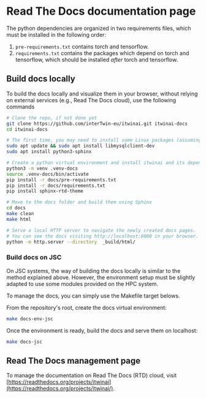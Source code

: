 # Read The Docs documentation page

The python dependencies are organized in two requirements files, which
must be installed in the following order:

1. `pre-requirements.txt` contains torch and tensorflow.
1. `requirements.txt` contains the packages which depend on torch and tensorflow,
which should be installed *after* torch and tensorflow.

## Build docs locally

To build the docs locally and visualize them in your browser, without relying on external
services (e.g., Read The Docs cloud), use the following commands

```bash
# Clone the repo, if not done yet
git clone https://github.com/interTwin-eu/itwinai.git itwinai-docs
cd itwinai-docs

# The first time, you may need to install some Linux packages (assuming Ubuntu system here)
sudo apt update && sudo apt install libmysqlclient-dev
sudo apt install python3-sphinx

# Create a python virtual environment and install itwinai and its dependencies
python3 -m venv .venv-docs
source .venv-docs/bin/activate
pip install -r docs/pre-requirements.txt
pip install -r docs/requirements.txt
pip install sphinx-rtd-theme

# Move to the docs folder and build them using Sphinx
cd docs
make clean
make html

# Serve a local HTTP server to navigate the newly created docs pages.
# You can see the docs visiting http://localhost:8000 in your browser.
python -m http.server --directory  _build/html/
```

### Build docs on JSC

On JSC systems, the way of building the docs locally is similar to the method
explained above. However, the environment setup must be slightly adapted to use
some modules provided on the HPC system.

To manage the docs, you can simply use the Makefile target
belows.

From the repository's root, create the docs virtual environment:

```bash
make docs-env-jsc
```

Once the environment is ready, build the docs
and serve them on localhost:

```bash
make docs-jsc
```

## Read The Docs management page

To manage the documentation on Read The Docs (RTD) cloud, visit
[https://readthedocs.org/projects/itwinai](https://readthedocs.org/projects/itwinai/).
